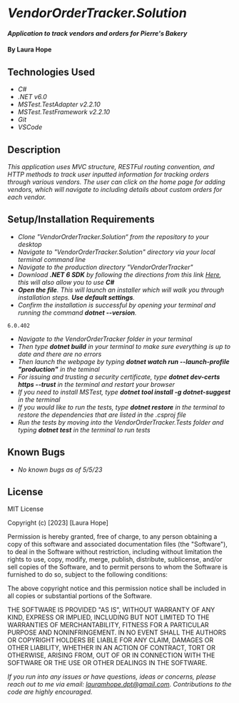 # _VendorOrderTracker.Solution_

#### _Application to track vendors and orders for Pierre's Bakery_

#### By **Laura Hope**

## Technologies Used

* _C#_
* _.NET v6.0_
* _MSTest.TestAdapter v2.2.10_
* _MSTest.TestFramework v2.2.10_
* _Git_
* _VSCode_

## Description

_This application uses MVC structure, RESTFul routing convention, and HTTP methods to track user inputted information for tracking orders through various vendors. The user can click on the home page for adding vendors, which will navigate to including details about custom orders for each vendor._

## Setup/Installation Requirements

* _Clone "VendorOrderTracker.Solution“ from the repository to your desktop_
* _Navigate to "VendorOrderTracker.Solution" directory via your local terminal command line_
* _Navigate to the production directory "VendorOrderTracker"_
* _Download ***.NET 6 SDK*** by following the directions from this link [Here](https://dotnet.microsoft.com/en-us/download/dotnet/6.0), this will also allow you to use **C#**_
* _**Open the file**. This will launch an installer which will walk you through installation steps. ***Use default settings***._
* _Confirm the installation is successful by opening your terminal and running the command ***dotnet --version***._
```
6.0.402
```
* _Navigate to the VendorOrderTracker folder in your terminal_
* _Then type ***dotnet build*** in your terminal to make sure everything is up to date and there are no errors_
* _Then launch the webpage by typing ***dotnet watch run --launch-profile "production"*** in the teminal_
* _For issuing and trusting a security certificate, type ***dotnet dev-certs https --trust*** in the terminal and restart your browser_
* _If you need to install MSTest, type ***dotnet tool install -g dotnet-suggest*** in the terminal_
* _If you would like to run the tests, type ***dotnet restore*** in the terminal to restore the dependencies that are listed in the .csproj file_
* _Run the tests by moving into the VendorOrderTracker.Tests folder and typing ***dotnet test*** in the terminal to run tests_

## Known Bugs

* _No known bugs as of 5/5/23_

## License

MIT License

Copyright (c) [2023] [Laura Hope]

Permission is hereby granted, free of charge, to any person obtaining a copy
of this software and associated documentation files (the "Software"), to deal
in the Software without restriction, including without limitation the rights
to use, copy, modify, merge, publish, distribute, sublicense, and/or sell
copies of the Software, and to permit persons to whom the Software is
furnished to do so, subject to the following conditions:

The above copyright notice and this permission notice shall be included in all
copies or substantial portions of the Software.

THE SOFTWARE IS PROVIDED "AS IS", WITHOUT WARRANTY OF ANY KIND, EXPRESS OR
IMPLIED, INCLUDING BUT NOT LIMITED TO THE WARRANTIES OF MERCHANTABILITY,
FITNESS FOR A PARTICULAR PURPOSE AND NONINFRINGEMENT. IN NO EVENT SHALL THE
AUTHORS OR COPYRIGHT HOLDERS BE LIABLE FOR ANY CLAIM, DAMAGES OR OTHER
LIABILITY, WHETHER IN AN ACTION OF CONTRACT, TORT OR OTHERWISE, ARISING FROM,
OUT OF OR IN CONNECTION WITH THE SOFTWARE OR THE USE OR OTHER DEALINGS IN THE
SOFTWARE.

_If you run into any issues or have questions, ideas or concerns, please reach out to me via email: lauramhope.dpt@gmail.com.  Contributions to the code are highly encouraged._